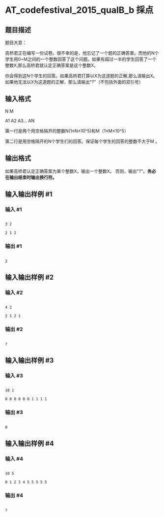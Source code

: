 # AT_codefestival_2015_qualB_b 採点

## 题目描述

题目大意：

高桥君正在编写一份试卷。很不幸的是，他忘记了一个题的正确答案。而他的N个学生用0~M之间的一个整数回答了这个问题。如果有超过一半的学生回答了一个整数X,那么高桥君就认定正确答案是这个整数X。
你会得到这N个学生的回答。如果高桥君打算以X为这道题的正解,那么请输出X。如果他无法以X为这道题的正解，那么请输出"?"（不包括外面的双引号）

## 输入格式

N M 
A1 A2 A3... AN
第一行是两个用空格隔开的整数N(1≤N≤10^5)和M（1≤M≤10^5）

第二行是用空格隔开的N个学生们的回答。保证每个学生的回答的整数不大于M 。

## 输出格式

如果高桥君认定正确答案为某个整数X，输出一个整数X。 否则，输出"?"。**务必在输出结束时输出换行符。**

## 输入输出样例 #1

### 输入 #1

```
3 2
2 1 2
```

### 输出 #1

```
2
```

## 输入输出样例 #2

### 输入 #2

```
4 2
2 1 2 1
```

### 输出 #2

```
?
```

## 输入输出样例 #3

### 输入 #3

```
10 1
0 0 0 0 0 0 1 1 1 1
```

### 输出 #3

```
0
```

## 输入输出样例 #4

### 输入 #4

```
10 5
0 1 2 3 4 5 5 5 5 5
```

### 输出 #4

```
?
```